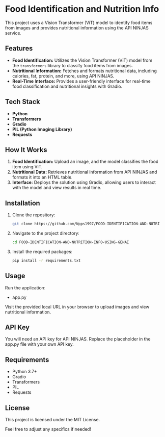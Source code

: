 # Food Identification and Nutrition Info

This project uses a Vision Transformer (ViT) model to identify food items from images and provides nutritional information using the API NINJAS service.

## Features

- **Food Identification:** Utilizes the Vision Transformer (ViT) model from the `transformers` library to classify food items from images.
- **Nutritional Information:** Fetches and formats nutritional data, including calories, fat, protein, and more, using API NINJAS.
- **Real-Time Interface:** Provides a user-friendly interface for real-time food classification and nutritional insights with Gradio.

## Tech Stack

- **Python**
- **Transformers**
- **Gradio**
- **PIL (Python Imaging Library)**
- **Requests**

## How It Works

1. **Food Identification:** Upload an image, and the model classifies the food item using ViT.
2. **Nutritional Data:** Retrieves nutritional information from API NINJAS and formats it into an HTML table.
3. **Interface:** Deploys the solution using Gradio, allowing users to interact with the model and view results in real time.

## Installation

1. Clone the repository:
   ```bash
   git clone https://github.com/Npps1997/FOOD-IDENTIFICATION-AND-NUTRITION-INFO-USING-GENAI.git

2. Navigate to the project directory:
   ```bash
   cd FOOD-IDENTIFICATION-AND-NUTRITION-INFO-USING-GENAI

3. Install the required packages:
   ```bash
   pip install -r requirements.txt

## Usage
Run the application:
- app.py

Visit the provided local URL in your browser to upload images and view nutritional information.

## API Key
You will need an API key for API NINJAS. Replace the placeholder in the app.py file with your own API key.

## Requirements
- Python 3.7+
- Gradio
- Transformers
- PIL
- Requests

## License
This project is licensed under the MIT License.

Feel free to adjust any specifics if needed!
